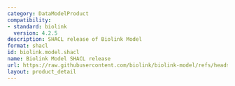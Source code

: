 ```yaml
---
category: DataModelProduct
compatibility:
- standard: biolink
  version: 4.2.5
description: SHACL release of Biolink Model
format: shacl
id: biolink.model.shacl
name: Biolink Model SHACL release
url: https://raw.githubusercontent.com/biolink/biolink-model/refs/heads/master/project/shacl/biolink_model.shacl.ttl
layout: product_detail
---
```

